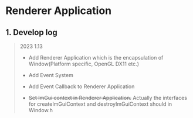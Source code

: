 # Renderer Application

## 1. Develop log

> 2023 1.13
>
> * Add Renderer Application which is the encapsulation of Window(Platform specific, OpenGL DX11 etc.)
> * Add Event System
>
> * Add Event Callback to Renderer Application
>
> * ~~Set ImGui context in Renderer Application.~~ Actually the interfaces for createImGuiContext and destroyImGuiContext should in Window.h